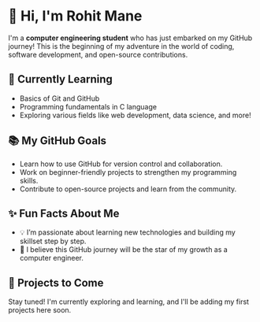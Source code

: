 # 👋 Hi, I'm Rohit Mane

I'm a **computer engineering student** who has just embarked on my GitHub journey! This is the beginning of my adventure in the world of coding, software development, and open-source contributions.

## 🌱 Currently Learning
- Basics of Git and GitHub
- Programming fundamentals in C language
- Exploring various fields like web development, data science, and more!

## 📚 My GitHub Goals
- Learn how to use GitHub for version control and collaboration.
- Work on beginner-friendly projects to strengthen my programming skills.
- Contribute to open-source projects and learn from the community.

## ✨ Fun Facts About Me
- 💡 I’m passionate about learning new technologies and building my skillset step by step.
- 🌟 I believe this GitHub journey will be the star of my growth as a computer engineer.

## 🚀 Projects to Come
Stay tuned! I'm currently exploring and learning, and I'll be adding my first projects here soon.
